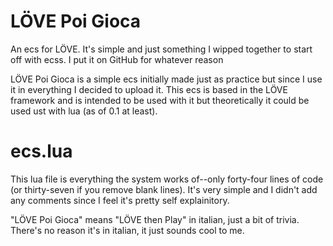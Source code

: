 # LÖVE Poi Gioca
An ecs for LÖVE. It's simple and just something I wipped together to start off with ecss. I put it on GitHub for whatever reason


LÖVE Poi Gioca is a simple ecs initially made just as practice but since I use it in everything I decided to upload it.
This ecs is based in the LÖVE framework and is intended to be used with it but theoretically it could be used ust with lua (as of 0.1 at least).

# ecs.lua
This lua file is everything the system works of--only forty-four lines of code (or thirty-seven if you remove blank lines). It's very simple and I didn't add any comments since I feel it's pretty self explainitory. 


"LÖVE Poi Gioca" means "LÖVE then Play" in italian, just a bit of trivia. There's no reason it's in italian, it just sounds cool to me.
